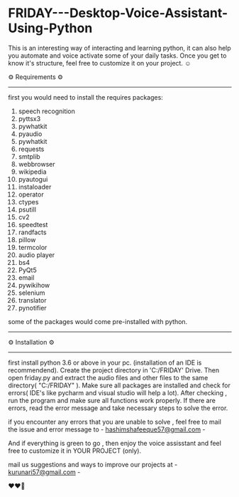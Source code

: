# FRIDAY---Desktop-Voice-Assistant-Using-Python
This is an interesting way of interacting and learning python, it can also help you automate and voice activate some of your daily tasks. Once you get to know it's structure, feel free to customize it on your project.   ☺


⚙ Requirements ⚙
_______________________________________________________
first you would need to install the requires packages: 

   1. speech recognition
   2. pyttsx3
   3. pywhatkit
   4. pyaudio
   5. pywhatkit
   6. requests
   7. smtplib
   8. webbrowser
   9. wikipedia
   10. pyautogui
   11. instaloader
   12. operator
   13. ctypes
   14. psutill
   15. cv2
   16. speedtest
   17. randfacts
   18. pillow
   19. termcolor
   20. audio player
   21. bs4
   22. PyQt5
   23. email
   24. pywikihow
   25. selenium
   26. translator
   27. pynotifier

some of the packages would come pre-installed with python. 
__________________________________________________________


⚙ Installation ⚙
____________________

first install python 3.6 or above in your pc. (installation of an IDE is recommendend). Create the project directory in 'C:/FRIDAY' Drive. Then open friday.py and extract the audio files and other files to the same directory( "C:/FRIDAY" ). Make sure all packages are installed and check for errors( IDE's like pycharm and visual studio will help a lot). After checking , run the program and make sure all functions work properly. If there are errors, read the error message and take necessary steps to solve the error.
 
if you encounter any errors that you are unable to solve , feel free to mail the issue and error message to - hashimshafeeque57@gmail.com -

And if everything is green to go , then enjoy the voice assisstant and feel free to customize it in YOUR PROJECT (only).

mail us suggestions and ways to improve our projects at - kurunari57@gmail.com -


❤❤💖
